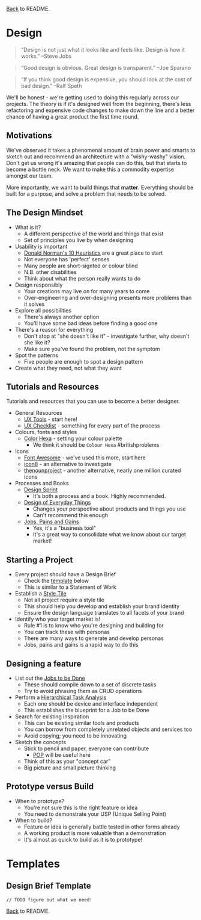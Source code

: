 [Back](../README.md) to README.  

# Design

> “Design is not just what it looks like and feels like. Design is how it works.” –Steve Jobs

> “Good design is obvious. Great design is transparent.” –Joe Sparano

> “If you think good design is expensive, you should look at the cost of bad design.” –Ralf Speth

We'll be honest - we're getting used to doing this regularly across our projects. The theory is if it's designed well from the beginning, there's less refactoring and expensive code changes to make down the line and a better chance of having a great product the first time round.

## Motivations

We've observed it takes a phenomenal amount of brain power and smarts to sketch out and recommend an architecture with a "wishy-washy" vision. Don't get us wrong it's amazing that people can do this, but that starts to become a bottle neck. We want to make this a commodity expertise amongst our team.

More importantly, we want to build things that __matter__. Everything should be built for a purpose, and solve a problem that needs to be solved.

## The Design Mindset

- What is it?
  - A different perspective of the world and things that exist
  - Set of principles you live by when designing
- Usability is important
  - [Donald Norman's 10 Heuristics](https://www.nngroup.com/articles/ten-usability-heuristics/) are a great place to start
  - Not everyone has 'perfect' senses
  - Many people are short-signted or colour blind
  - N.B. other disabilities
  - Think about what the person really wants to do
- Design responsibly
  - Your creations may live on for many years to come
  - Over-engineering and over-designing presents more problems than it solves
- Explore all possibilities
  - There's always another option
  - You'll have some bad ideas before finding a good one
- There's a reason for everything
  - Don't stop at "she doesn't like it" - investigate further, why doesn't she like it?
  - Make sure you've found the problem, not the symptom
- Spot the patterns
  - Five people are enough to spot a design pattern
- Create what they need, not what they want

## Tutorials and Resources
Tutorials and resources that you can use to become a better designer.  

- General Resources
  - [UX Tools](https://uxtools.co) - start here!
  - [UX Checklist](https://uxchecklist.github.io/) - something for every part of the process
- Colours, fonts and styles
  - [Color Hexa](http://www.colorhexa.com/87ceeb) - setting your colour palette
    - We think it should be `Colour Hexa` #britishproblems
- Icons
  - [Font Awesome](http://fontawesome.io/) - we've used this more, start here
  - [icon8](https://icons8.com/) - an alternative to investigate
  - [thenounproject](https://thenounproject.com/) - another alternative, nearly one million curated icons
- Processes and Books
  - [Design Sprint](http://www.gv.com/sprint/)
    - It's both a process and a book. Highly recommended.
  - [Design of Everyday Things](https://www.amazon.co.uk/d/Books/Design-Everyday-Things-Donald-Norman/0465050654)
    - Changes your perspective about products and things you use
    - Can't recommend this enough
  - [Jobs, Pains and Gains](http://blog.strategyzer.com/posts/2016/7/20/how-to-capture-customer-jobs-pains-gains-that-arent-subjective)
    - Yes, it's a "business tool"
    - It's a great way to consolidate what we know about our target market!

## Starting a Project

- Every project should have a Design Brief
  - Check the [template](#design-brief-template) below
  - This is similar to a Statement of Work
- Establish a [Style Tile](http://styletil.es/)
  - Not all project require a style tile
  - This should help you develop and establish your brand identity
  - Ensure the design language translates to all facets of your brand
- Identify who your target market is!
  - Rule #1 is to know who you're designing and building for
  - You can track these with personas
  - There are many ways to generate and develop personas
  - Jobs, pains and gains is a rapid way to do this

## Designing a feature

- List out the [Jobs to be Done](https://jtbd.info/)
  - These should compile down to a set of discrete tasks
  - Try to avoid phrasing them as CRUD operations
- Perform a [Hierarchical Task Analysis](http://www.uxmatters.com/mt/archives/2010/02/hierarchical-task-analysis.php)
  - Each one should be device and interface independent
  - This establishes the blueprint for a Job to be Done
- Search for existing inspiration
  - This can be existing similar tools and products
  - You can borrow from completely unrelated objects and services too
  - Avoid copying; you need to be innovating
- Sketch the concepts
  - Stick to pencil and paper, everyone can contribute
    - [POP](https://marvelapp.com/pop/) will be useful here
  - Think of this as your "concept car"
  - Big picture and small picture thinking

## Prototype versus Build

- When to prototype?
  - You're not sure this is the right feature or idea
  - You need to demonstrate your USP (Unique Selling Point)
- When to build?
  - Feature or idea is generally battle tested in other forms already
  - A working product is more valuable than a demonstration
  - It's almost as quick to build as it is to prototype!

# Templates

## Design Brief Template

```
// TODO figure out what we need!
```

[Back](../README.md) to README.  
